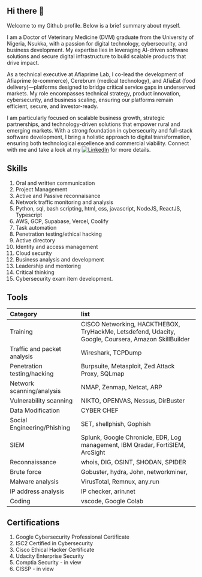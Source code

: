 ## Hi there 👋

Welcome to my Github profile. Below is a brief summary about myself.

I am a Doctor of Veterinary Medicine (DVM) graduate from the University of Nigeria, Nsukka, with a passion for digital technology, cybersecurity, and business development. My expertise lies in leveraging AI-driven software solutions and secure digital infrastructure to build scalable products that drive impact.

As a technical executive at Afiaprime Lab, I co-lead the development of Afiaprime (e-commerce), Cerebrum (medical technology), and AfiaEat (food delivery)—platforms designed to bridge critical service gaps in underserved markets. My role encompasses technical strategy, product innovation, cybersecurity, and business scaling, ensuring our platforms remain efficient, secure, and investor-ready.

I am particularly focused on scalable business growth, strategic partnerships, and technology-driven solutions that empower rural and emerging markets. With a strong foundation in cybersecurity and full-stack software development, I bring a holistic approach to digital transformation, ensuring both technological excellence and commercial viability. Connect with me and take a look at my [![LinkedIn](https://img.shields.io/badge/LinkedIn%20-blue)](https://www.linkedin.com/in/chinuaoku-nwasogwa-dvm-cc-89872583/) for more details.

## Skills

1. Oral and written communication
2. Project Management
3. Active and Passive reconnaisance
4. Network traffic monitoring and analysis
5. Python, sql, bash scripting, html, css, javascript, NodeJS, ReactJS, Typescript
6. AWS, GCP, Supabase, Vercel, Coolify
7. Task automation
8. Penetration testing/ethical hacking
9. Active directory
10. Identity and access management
11. Cloud security
12. Business analysis and development
13. Leadership and mentoring
14. Critical thinking
15. Cybersecurity exam item development.

## Tools

| Category | list | 
| :------ |:---|
|Training| CISCO Networking, HACKTHEBOX, TryHackMe, Letsdefend, Udacity, Google, Coursera, Amazon SkillBuilder|
|Traffic and packet analysis     |Wireshark, TCPDump    |
|Penetration testing/hacking| Burpsuite, Metasploit, Zed Attack Proxy, SQLmap|
|Network scanning/analysis | NMAP, Zenmap, Netcat, ARP |
|Vulnerability scanning| NIKTO, OPENVAS, Nessus, DirBuster|
|Data Modification| CYBER CHEF|
|Social Engineering/Phishing| SET, shellphish, Gophish |
|SIEM | Splunk, Google Chronicle, EDR, Log management, IBM Qradar, FortiSIEM, ArcSight |
|Reconnaissance | whois, DIG, OSINT, SHODAN, SPIDER |
|Brute force | Gobuster, hydra, John, networkminer,  |
|Malware analysis | VirusTotal, Remnux, any.run |
|IP address analysis | IP checker, arin.net|
|Coding | vscode, Google Colab |

## Certifications
1. Google Cybersecurity Professional Certificate
2. ISC2 Certified in Cybersecurity
3. Cisco Ethical Hacker Certificate
4. Udacity Enterprise Security
5. Comptia Security - in view
6. CISSP - in view

